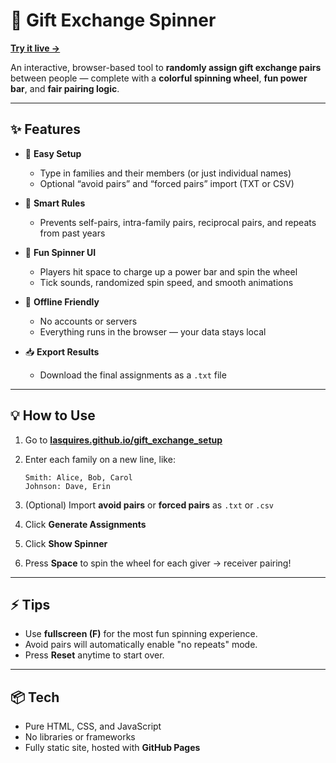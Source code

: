 # 🎁 Gift Exchange Spinner

**[Try it live →](https://lasquires.github.io/gift_exchange_setup/)**

An interactive, browser-based tool to **randomly assign gift exchange pairs** between people — complete with a **colorful spinning wheel**, **fun power bar**, and **fair pairing logic**.

---

## ✨ Features

* 📝 **Easy Setup**

  * Type in families and their members (or just individual names)
  * Optional “avoid pairs” and “forced pairs” import (TXT or CSV)
* 🚫 **Smart Rules**

  * Prevents self-pairs, intra-family pairs, reciprocal pairs, and repeats from past years
* 🎡 **Fun Spinner UI**

  * Players hit space to charge up a power bar and spin the wheel
  * Tick sounds, randomized spin speed, and smooth animations
* 💾 **Offline Friendly**

  * No accounts or servers
  * Everything runs in the browser — your data stays local
* 📥 **Export Results**

  * Download the final assignments as a `.txt` file

---

## 💡 How to Use

1. Go to **[lasquires.github.io/gift\_exchange\_setup](https://lasquires.github.io/gift_exchange_setup/)**
2. Enter each family on a new line, like:

   ```
   Smith: Alice, Bob, Carol
   Johnson: Dave, Erin
   ```
3. (Optional) Import **avoid pairs** or **forced pairs** as `.txt` or `.csv`
4. Click **Generate Assignments**
5. Click **Show Spinner**
6. Press **Space** to spin the wheel for each giver → receiver pairing!

---

## ⚡ Tips

* Use **fullscreen (F)** for the most fun spinning experience.
* Avoid pairs will automatically enable "no repeats" mode.
* Press **Reset** anytime to start over.

---

## 📦 Tech

* Pure HTML, CSS, and JavaScript
* No libraries or frameworks
* Fully static site, hosted with **GitHub Pages**


